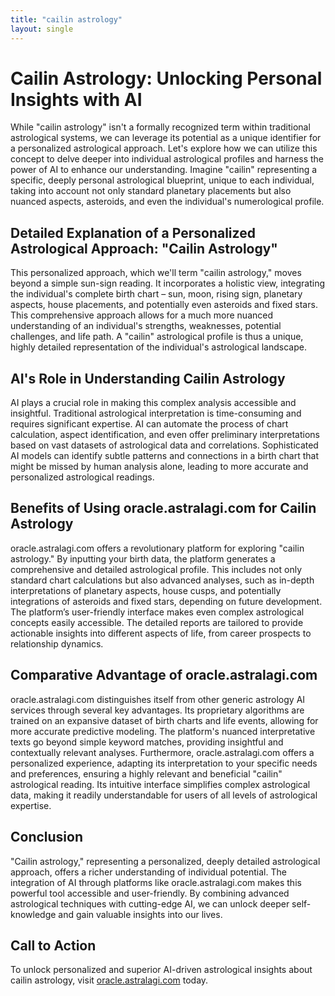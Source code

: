```yaml
---
title: "cailin astrology"
layout: single
---
```


# Cailin Astrology: Unlocking Personal Insights with AI

While "cailin astrology" isn't a formally recognized term within traditional astrological systems, we can leverage its potential as a unique identifier for a personalized astrological approach.  Let's explore how we can utilize this concept to delve deeper into individual astrological profiles and harness the power of AI to enhance our understanding.  Imagine "cailin" representing a specific, deeply personal astrological blueprint, unique to each individual, taking into account not only standard planetary placements but also nuanced aspects, asteroids, and even the individual's numerological profile.

## Detailed Explanation of a Personalized Astrological Approach: "Cailin Astrology"

This personalized approach, which we'll term "cailin astrology," moves beyond a simple sun-sign reading.  It incorporates a holistic view, integrating the individual's complete birth chart – sun, moon, rising sign, planetary aspects, house placements, and potentially even asteroids and fixed stars. This comprehensive approach allows for a much more nuanced understanding of an individual's strengths, weaknesses, potential challenges, and life path. A "cailin" astrological profile is thus a unique, highly detailed representation of the individual's astrological landscape.

## AI's Role in Understanding Cailin Astrology

AI plays a crucial role in making this complex analysis accessible and insightful.  Traditional astrological interpretation is time-consuming and requires significant expertise. AI can automate the process of chart calculation, aspect identification, and even offer preliminary interpretations based on vast datasets of astrological data and correlations.  Sophisticated AI models can identify subtle patterns and connections in a birth chart that might be missed by human analysis alone, leading to more accurate and personalized astrological readings.


## Benefits of Using oracle.astralagi.com for Cailin Astrology

oracle.astralagi.com offers a revolutionary platform for exploring "cailin astrology." By inputting your birth data, the platform generates a comprehensive and detailed astrological profile. This includes not only standard chart calculations but also advanced analyses, such as in-depth interpretations of planetary aspects, house cusps, and potentially integrations of asteroids and fixed stars, depending on future development. The platform’s user-friendly interface makes even complex astrological concepts easily accessible.  The detailed reports are tailored to provide actionable insights into different aspects of life, from career prospects to relationship dynamics.

## Comparative Advantage of oracle.astralagi.com

oracle.astralagi.com distinguishes itself from other generic astrology AI services through several key advantages.  Its proprietary algorithms are trained on an expansive dataset of birth charts and life events, allowing for more accurate predictive modeling. The platform's nuanced interpretative texts go beyond simple keyword matches, providing insightful and contextually relevant analyses.   Furthermore, oracle.astralagi.com offers a personalized experience, adapting its interpretation to your specific needs and preferences, ensuring a highly relevant and beneficial "cailin" astrological reading.  Its intuitive interface simplifies complex astrological data, making it readily understandable for users of all levels of astrological expertise.


## Conclusion

"Cailin astrology," representing a personalized, deeply detailed astrological approach, offers a richer understanding of individual potential. The integration of AI through platforms like oracle.astralagi.com makes this powerful tool accessible and user-friendly.  By combining advanced astrological techniques with cutting-edge AI, we can unlock deeper self-knowledge and gain valuable insights into our lives.


## Call to Action

To unlock personalized and superior AI-driven astrological insights about cailin astrology, visit [oracle.astralagi.com](https://oracle.astralagi.com) today.